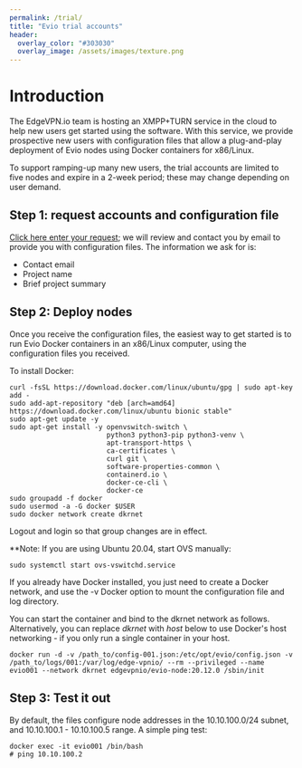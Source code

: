 ```yaml
---
permalink: /trial/
title: "Evio trial accounts"
header:
  overlay_color: "#303030"
  overlay_image: /assets/images/texture.png
---
```


# Introduction

The EdgeVPN.io team is hosting an XMPP+TURN service in the cloud to help new users get started using the software. With this service, we provide prospective new users with configuration files that allow a plug-and-play deployment of Evio nodes using Docker containers for x86/Linux.

To support ramping-up many new users, the trial accounts are limited to five nodes and expire in a 2-week period; these may change depending on user demand. 


## Step 1: request accounts and configuration file

[Click here enter your request](https://forms.gle/2TTrt9nV32pFAHbb9); we will review and contact you by email to provide you with configuration files. The information we ask for is:

* Contact email
* Project name
* Brief project summary

## Step 2: Deploy nodes

Once you receive the configuration files, the easiest way to get started is to run Evio Docker containers in an x86/Linux computer, using the configuration files you received.

To install Docker:

```
curl -fsSL https://download.docker.com/linux/ubuntu/gpg | sudo apt-key add -
sudo add-apt-repository "deb [arch=amd64] https://download.docker.com/linux/ubuntu bionic stable"
sudo apt-get update -y
sudo apt-get install -y openvswitch-switch \
                        python3 python3-pip python3-venv \
                        apt-transport-https \
                        ca-certificates \
                        curl git \
                        software-properties-common \
                        containerd.io \
                        docker-ce-cli \
                        docker-ce 
sudo groupadd -f docker
sudo usermod -a -G docker $USER
sudo docker network create dkrnet
```

Logout and login so that group changes are in effect.

**Note: If you are using Ubuntu 20.04, start OVS manually:

```
sudo systemctl start ovs-vswitchd.service
```

If you already have Docker installed, you just need to create a Docker network, and use the -v Docker option to mount the configuration file and log directory.

You can start the container and bind to the dkrnet network as follows. Alternatively, you can replace _dkrnet_ with _host_ below to use Docker's host networking - if you only run a single container in your host.

```
docker run -d -v /path_to/config-001.json:/etc/opt/evio/config.json -v /path_to/logs/001:/var/log/edge-vpnio/ --rm --privileged --name evio001 --network dkrnet edgevpnio/evio-node:20.12.0 /sbin/init
```

## Step 3: Test it out

By default, the files configure node addresses in the 10.10.100.0/24 subnet, and 10.10.100.1 - 10.10.100.5 range. A simple ping test:

```
docker exec -it evio001 /bin/bash
# ping 10.10.100.2
```


